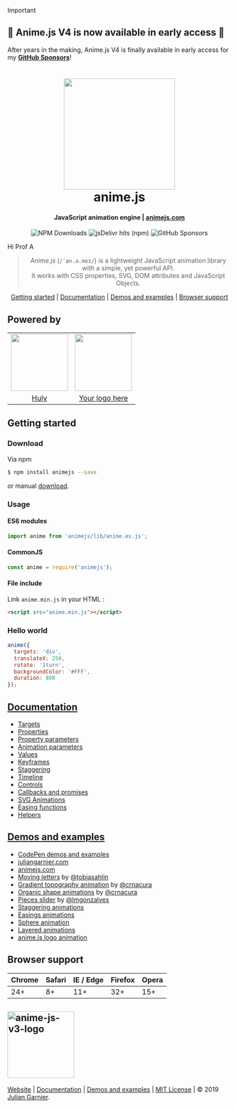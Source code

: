 > [!IMPORTANT]
> ## 🎉 Anime.js V4 is now available in early access 🎉
>
> After years in the making, Anime.js V4 is finally available in early access for my **[GitHub Sponsors](https://github.com/sponsors/juliangarnier)**!

<h1 align="center">
  <a href="https://animejs.com"><img src="/documentation/assets/img/animejs-v3-header-animation.gif" width="250"/></a>
  <br>
  anime.js
</h1>

<h4 align="center">JavaScript animation engine | <a href="https://animejs.com" target="_blank">animejs.com</a></h4>

<p align="center">
  <img alt="NPM Downloads" src="https://img.shields.io/npm/dm/animejs?style=flat-square&logo=npm">
  <img alt="jsDelivr hits (npm)" src="https://img.shields.io/jsdelivr/npm/hm/animejs?style=flat-square&logo=jsdeliver">
  <img alt="GitHub Sponsors" src="https://img.shields.io/github/sponsors/juliangarnier?style=flat-square&logo=github">
</p>

Hi Prof A
<blockquote align="center">
  <em>Anime.js</em> (<code>/ˈæn.ə.meɪ/</code>) is a lightweight JavaScript animation library with a simple, yet powerful API.<br>
  It works with CSS properties, SVG, DOM attributes and JavaScript Objects.
</blockquote>

<p align="center">
  <a href="#getting-started">Getting started</a>&nbsp;|&nbsp;<a href="#documentation">Documentation</a>&nbsp;|&nbsp;<a href="#demos-and-examples">Demos and examples</a>&nbsp;|&nbsp;<a href="#browser-support">Browser support</a>
</p>

## Powered by

<table>
  <tr>
    <td>
      <a target="_blank" href="https://huly.io">
        <picture>
          <source media="(prefers-color-scheme: dark)" srcset="./documentation/assets/sponsors/huly-logomark.svg">
          <img align="center" src="./documentation/assets/sponsors/huly-logomark-dark.svg" width="128">
        </picture>
      </a>
    </td>
    <td>
      <a target="_blank" href="https://github.com/sponsors/juliangarnier">
        <picture>
          <source media="(prefers-color-scheme: dark)" srcset="./documentation/assets/sponsors/placeholder.svg">
          <img align="center" src="./documentation/assets/sponsors/placeholder-dark.svg" width="128">
        </picture>
      </a>
    </td>
  </tr>
  <tr>
    <td align="center">
      <a target="_blank" href="https://huly.io">Huly</a>
    </td>
    <td align="center">
      <a target="_blank" href="https://github.com/sponsors/juliangarnier">Your logo here</a>
    </td>
  </tr>
</table>

## Getting started

### Download

Via npm

```bash
$ npm install animejs --save
```

or manual [download](https://github.com/juliangarnier/anime/archive/master.zip).

### Usage

#### ES6 modules

```javascript
import anime from 'animejs/lib/anime.es.js';
```

#### CommonJS

```javascript
const anime = require('animejs');
```

#### File include

Link `anime.min.js` in your HTML :

```html
<script src="anime.min.js"></script>
```

### Hello world

```javascript
anime({
  targets: 'div',
  translateX: 250,
  rotate: '1turn',
  backgroundColor: '#FFF',
  duration: 800
});
```

## [Documentation](https://animejs.com/documentation/)

* [Targets](https://animejs.com/documentation/#cssSelector)
* [Properties](https://animejs.com/documentation/#cssProperties)
* [Property parameters](https://animejs.com/documentation/#duration)
* [Animation parameters](https://animejs.com/documentation/#direction)
* [Values](https://animejs.com/documentation/#unitlessValue)
* [Keyframes](https://animejs.com/documentation/#animationKeyframes)
* [Staggering](https://animejs.com/documentation/#staggeringBasics)
* [Timeline](https://animejs.com/documentation/#timelineBasics)
* [Controls](https://animejs.com/documentation/#playPause)
* [Callbacks and promises](https://animejs.com/documentation/#update)
* [SVG Animations](https://animejs.com/documentation/#motionPath)
* [Easing functions](https://animejs.com/documentation/#linearEasing)
* [Helpers](https://animejs.com/documentation/#remove)

## [Demos and examples](http://codepen.io/collection/b392d3a52d6abf5b8d9fda4e4cab61ab/)

* [CodePen demos and examples](http://codepen.io/collection/b392d3a52d6abf5b8d9fda4e4cab61ab/)
* [juliangarnier.com](http://juliangarnier.com)
* [animejs.com](https://animejs.com)
* [Moving letters](http://tobiasahlin.com/moving-letters/) by [@tobiasahlin](https://twitter.com/tobiasahlin)
* [Gradient topography animation](https://tympanus.net/Development/GradientTopographyAnimation/) by [@crnacura](https://twitter.com/crnacura)
* [Organic shape animations](https://tympanus.net/Development/OrganicShapeAnimations/) by [@crnacura](https://twitter.com/crnacura)
* [Pieces slider](https://tympanus.net/Tutorials/PiecesSlider/) by [@lmgonzalves](https://twitter.com/lmgonzalves)
* [Staggering animations](https://codepen.io/juliangarnier/pen/4fe31bbe8579a256e828cd4d48c86182?editors=0100)
* [Easings animations](https://codepen.io/juliangarnier/pen/444ed909fd5de38e3a77cc6e95fc1884)
* [Sphere animation](https://codepen.io/juliangarnier/pen/b3bb8ca599ad0f9d00dd044e56cbdea5?editors=0010)
* [Layered animations](https://codepen.io/juliangarnier/pen/6ca836535cbea42157d1b8d56d00be84?editors=0010)
* [anime.js logo animation](https://codepen.io/juliangarnier/pen/d43e8ec355c30871cbe775193255d6f6?editors=0010)


## Browser support

| Chrome | Safari | IE / Edge | Firefox | Opera |
| --- | --- | --- | --- | --- |
| 24+ | 8+ | 11+ | 32+ | 15+ |

## <a href="https://animejs.com"><img src="/documentation/assets/img/animejs-v3-logo-animation.gif" width="150" alt="anime-js-v3-logo"/></a>

[Website](https://animejs.com/) | [Documentation](https://animejs.com/documentation/) | [Demos and examples](http://codepen.io/collection/b392d3a52d6abf5b8d9fda4e4cab61ab/) | [MIT License](LICENSE.md) | © 2019 [Julian Garnier](http://juliangarnier.com).

